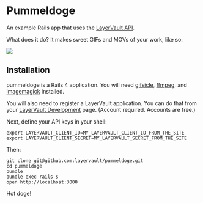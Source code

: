 # Pummeldoge

An example Rails app that uses the [LayerVault API](https://developers.layervault.com).

What does it do? It makes sweet GIFs and MOVs of your work, like so:

![](https://f.cloud.github.com/assets/47004/1696657/1fb2ed20-5ec8-11e3-9487-5a2c28d1b427.gif)

## Installation

pummeldoge is a Rails 4 application. You will need [gifsicle](http://www.lcdf.org/gifsicle/), 
[ffmpeg](https://trac.ffmpeg.org/wiki/MacOSXCompilationGuide), 
and [imagemagick](http://stackoverflow.com/questions/7053996/how-do-i-install-imagemagick-with-homebrew) installed.

You will also need to register a LayerVault application. You can do that from your [LayerVault Development](https://layervault.com/settings/development) page. 
(Account required. Accounts are free.)

Next, define your API keys in your shell:

```
export LAYERVAULT_CLIENT_ID=MY_LAYERVAULT_CLIENT_ID_FROM_THE_SITE
export LAYERVAULT_CLIENT_SECRET=MY_LAYERVAULT_SECRET_FROM_THE_SITE
```

Then:

```
git clone git@github.com:layervault/pummeldoge.git
cd pummeldoge
bundle
bundle exec rails s
open http://localhost:3000
```

Hot doge!
